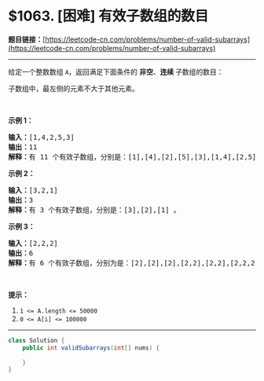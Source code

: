 # $1063. [困难] 有效子数组的数目

**题目链接：**[https://leetcode-cn.com/problems/number-of-valid-subarrays](https://leetcode-cn.com/problems/number-of-valid-subarrays)

---

<div class="content__1Y2H">
 <div class="notranslate">
  <p>给定一个整数数组&nbsp;<code>A</code>，返回满足下面条件的&nbsp;<strong>非空</strong>、<strong>连续&nbsp;</strong>子数组的数目：</p> 
  <p>子数组中，最左侧的元素不大于其他元素。</p> 
  <p>&nbsp;</p> 
  <p><strong>示例 1：</strong></p> 
  <pre class="language-text"><strong>输入：</strong>[1,4,2,5,3]
<strong>输出：</strong>11
<strong>解释：</strong>有 11 个有效子数组，分别是：[1],[4],[2],[5],[3],[1,4],[2,5],[1,4,2],[2,5,3],[1,4,2,5],[1,4,2,5,3] 。
</pre> 
  <p><strong>示例 2：</strong></p> 
  <pre class="language-text"><strong>输入：</strong>[3,2,1]
<strong>输出：</strong>3
<strong>解释：</strong>有 3 个有效子数组，分别是：[3],[2],[1] 。
</pre> 
  <p><strong>示例 3：</strong></p> 
  <pre class="language-text"><strong>输入：</strong>[2,2,2]
<strong>输出：</strong>6
<strong>解释：</strong>有 6 个有效子数组，分别为是：[2],[2],[2],[2,2],[2,2],[2,2,2] 。
</pre> 
  <p>&nbsp;</p> 
  <p><strong>提示：</strong></p> 
  <ol> 
   <li><code>1 &lt;= A.length &lt;= 50000</code></li> 
   <li><code>0 &lt;= A[i] &lt;= 100000</code></li> 
  </ol> 
 </div>
</div>

---

```java
class Solution {
    public int validSubarrays(int[] nums) {
        
    }
}
```